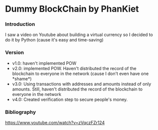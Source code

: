 # Dummy BlockChain by PhanKiet
### Introduction
I saw a video on Youtube about building a virtual currency so I decided to do it by Python (cause it's easy and time-saving)

### Version
* v1.0: haven't implemented POW<br>
* v2.0: implemented POW. Haven't distributed the record of the blockchain to everyone in the network (cause I don't even have one \*shame\*)<br>
* v3.0: Using transactions with addresses and amounts instead of only amounts. Still, haven't distributed the record of the blockchain to everyone in the network<br>
* v4.0: Created verification step to secure people's money.<br>

### Bibliography
https://www.youtube.com/watch?v=zVqczFZr124